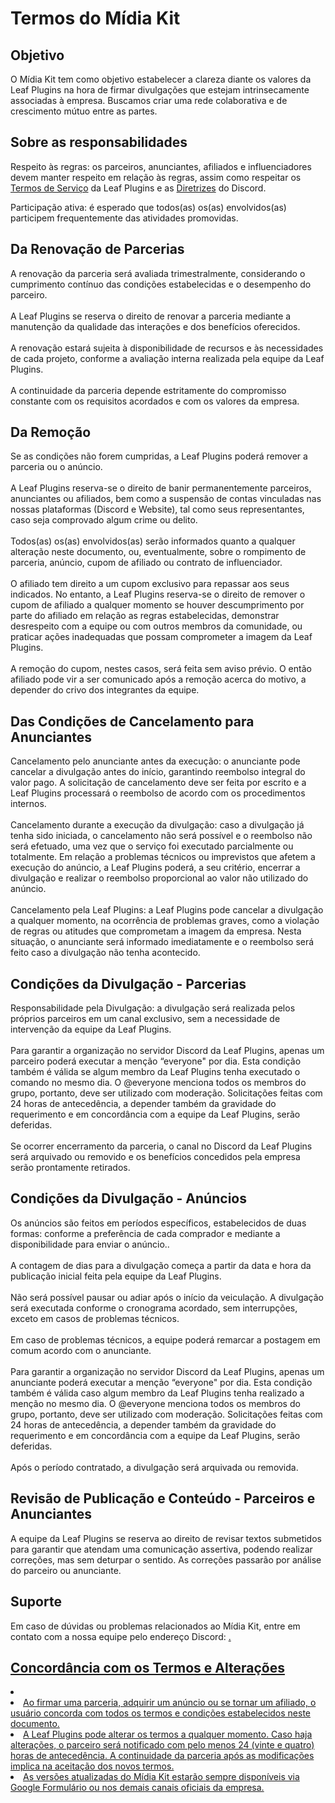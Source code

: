 # Termos do Mídia Kit

## Objetivo

<p>
    O Mídia Kit tem como objetivo estabelecer a clareza diante os valores da Leaf Plugins na hora de firmar divulgações que estejam intrinsecamente associadas à empresa. Buscamos criar uma rede colaborativa e de crescimento mútuo entre as partes.
</p>

## Sobre as responsabilidades

<p>
    <control>Respeito às regras</control>: os parceiros, anunciantes, afiliados e influenciadores devem manter respeito em relação às regras, assim como respeitar os <a href="termos-servicos.md">Termos de Serviço</a> da Leaf Plugins e as <a href="https://discord.com/guidelines">Diretrizes</a> do Discord.
</p>

<p>
    <control>Participação ativa</control>: é esperado que todos(as) os(as) envolvidos(as) participem frequentemente das atividades promovidas.
</p>

## Da Renovação de Parcerias

<p>
    A renovação da parceria será avaliada trimestralmente, considerando o cumprimento contínuo das condições estabelecidas e o desempenho do parceiro.<br>
    <br>
    A Leaf Plugins se reserva o direito de renovar a parceria mediante a manutenção da qualidade das interações e dos benefícios oferecidos.<br>
    <br>
    A renovação estará sujeita à disponibilidade de recursos e às necessidades de cada projeto, conforme a avaliação interna realizada pela equipe da Leaf Plugins.<br>
    <br>    
    A continuidade da parceria depende estritamente do compromisso constante com os requisitos acordados e com os valores da empresa.
</p>

## Da Remoção

<p>
    Se as condições não forem cumpridas, a Leaf Plugins poderá remover a parceria ou o anúncio.<br>
    <br>
    A Leaf Plugins reserva-se o direito de banir permanentemente parceiros, anunciantes ou afiliados, bem como a suspensão de contas vinculadas nas nossas plataformas (Discord e Website), tal como seus representantes, caso seja comprovado algum crime ou delito.<br>
    <br>
    Todos(as) os(as) envolvidos(as) serão informados quanto a qualquer alteração neste documento, ou, eventualmente, sobre o rompimento de parceria, anúncio, cupom de afiliado ou contrato de influenciador.<br>
    <br>
    O afiliado tem direito a um cupom exclusivo para repassar aos seus indicados. No entanto, a Leaf Plugins reserva-se o direito de remover o cupom de afiliado a qualquer momento se houver descumprimento por parte do afiliado em relação as regras estabelecidas, demonstrar desrespeito com a equipe ou com outros membros da comunidade, ou praticar ações inadequadas que possam comprometer a imagem da Leaf Plugins.<br>
    <br>
    A remoção do cupom, nestes casos, será feita sem aviso prévio. O então afiliado pode vir a ser comunicado após a remoção acerca do motivo, a depender do crivo dos integrantes da equipe.
</p>

## Das Condições de Cancelamento para Anunciantes

<p>
    <control>Cancelamento pelo anunciante antes da execução</control>: o anunciante pode cancelar a divulgação antes do início, garantindo reembolso integral do valor pago. A solicitação de cancelamento deve ser feita por escrito e a Leaf Plugins processará o reembolso de acordo com os procedimentos internos.<br> 
    <br>
    <control>Cancelamento durante a execução da divulgação</control>: caso a divulgação já tenha sido iniciada, o cancelamento não será possível e o reembolso não será efetuado, uma vez que o serviço foi executado parcialmente ou totalmente. Em relação a problemas técnicos ou imprevistos que afetem a execução do anúncio, a Leaf Plugins poderá, a seu critério, encerrar a divulgação e realizar o reembolso proporcional ao valor não utilizado do anúncio.<br>
    <br>
    <control>Cancelamento pela Leaf Plugins</control>: a Leaf Plugins pode cancelar a divulgação a qualquer momento, na ocorrência de problemas graves, como a violação de regras ou atitudes que comprometam a imagem da empresa. Nesta situação, o anunciante será informado imediatamente e o reembolso será feito caso a divulgação não tenha acontecido.
</p>

## Condições da Divulgação - Parcerias

<p>
    <control>Responsabilidade pela Divulgação</control>: a divulgação será realizada pelos próprios parceiros em um canal exclusivo, sem a necessidade de intervenção da equipe da Leaf Plugins.<br>
    <br>
    Para garantir a organização no servidor Discord da Leaf Plugins, apenas um parceiro poderá executar a menção “everyone" por dia. Esta condição também é válida se algum membro da Leaf Plugins tenha executado o comando no mesmo dia. O @everyone menciona todos os membros do grupo, portanto, deve ser utilizado com moderação. Solicitações feitas com 24 horas de antecedência, a depender também da gravidade do requerimento e em concordância com a equipe da Leaf Plugins, serão deferidas.<br>
    <br>
    Se ocorrer encerramento da parceria, o canal no Discord da Leaf Plugins será arquivado ou removido e os benefícios concedidos pela empresa serão prontamente retirados.
</p>

## Condições da Divulgação - Anúncios

<p>
    Os anúncios são feitos em períodos específicos, estabelecidos de duas formas: conforme a preferência de cada comprador e mediante a disponibilidade para enviar o anúncio..<br>
    <br>
    A contagem de dias para a divulgação começa a partir da data e hora da publicação inicial feita pela equipe da Leaf Plugins.<br>
    <br>
    Não será possível pausar ou adiar após o início da veiculação. A divulgação será executada conforme o cronograma acordado, sem interrupções, exceto em casos de problemas técnicos.<br>
    <br>
    Em caso de problemas técnicos, a equipe poderá remarcar a postagem em comum acordo com o anunciante.<br>
    <br>
    Para garantir a organização no servidor Discord da Leaf Plugins, apenas um anunciante poderá executar a menção “everyone" por dia. Esta condição também é válida caso algum membro da Leaf Plugins tenha realizado a menção no mesmo dia. O @everyone menciona todos os membros do grupo, portanto, deve ser utilizado com moderação. Solicitações feitas com 24 horas de antecedência, a depender também da gravidade do requerimento e em concordância com a equipe da Leaf Plugins, serão deferidas.<br>
    <br>
    Após o período contratado, a divulgação será arquivada ou removida.
</p>

## Revisão de Publicação e Conteúdo  - Parceiros e Anunciantes

<p>
    A equipe da Leaf Plugins se reserva ao direito de revisar textos submetidos para garantir que atendam uma comunicação assertiva, podendo realizar correções, mas sem deturpar o sentido. As correções passarão por análise do parceiro ou anunciante. 
</p>

## Suporte

<p>
    Em caso de dúvidas ou problemas relacionados ao Mídia Kit, entre em contato com a nossa equipe pelo endereço Discord: <a href="https://leafplugins.com/discord"/>.
</p>

## Concordância com os Termos e Alterações

<list type="none">
    <li>
        <list type="none">
        <li>
            Ao firmar uma parceria, adquirir um anúncio ou se tornar um afiliado, o usuário concorda com todos os termos e condições estabelecidos neste documento.
        </li>
        <li>
            A Leaf Plugins pode alterar os termos a qualquer momento. Caso haja alterações, o parceiro será notificado com pelo menos 24 (vinte e quatro) horas de antecedência. A continuidade da parceria após as modificações implica na aceitação dos novos termos.
        </li>
        <li>
            As versões atualizadas do Mídia Kit estarão sempre disponíveis via Google Formulário ou nos demais canais oficiais da empresa.
        </li>
        </list>
    </li>
</list>
